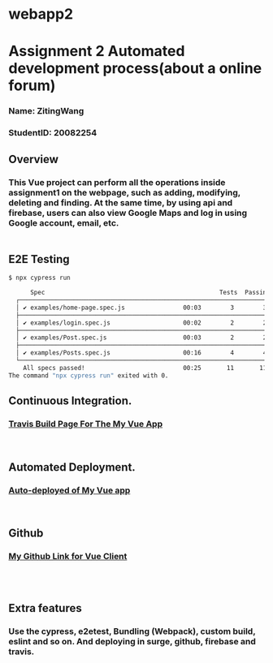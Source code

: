 # webapp2
# Assignment 2 Automated development process(about a online forum)

### Name: ZitingWang<br>
### StudentID: 20082254<br>
## Overview ##

### This Vue project can perform all the operations inside assignment1 on the webpage, such as adding, modifying, deleting and finding. At the same time, by using api and firebase, users can also view Google Maps and log in using Google account, email, etc.<br><br>

## E2E Testing

``` bash
$ npx cypress run

      Spec                                                Tests  Passing  Failing  Pending  Skipped 
  ┌────────────────────────────────────────────────────────────────────────────────────────────────┐
  │ ✔ examples/home-page.spec.js                00:03        3        3        -        -        - │
  ├────────────────────────────────────────────────────────────────────────────────────────────────┤
  │ ✔ examples/login.spec.js                    00:02        2        2        -        -        - │
  ├────────────────────────────────────────────────────────────────────────────────────────────────┤
  │ ✔ examples/Post.spec.js                     00:03        2        2        -        -        - │
  ├────────────────────────────────────────────────────────────────────────────────────────────────┤
  │ ✔ examples/Posts.spec.js                    00:16        4        4        -        -        - │
  └────────────────────────────────────────────────────────────────────────────────────────────────┘
    All specs passed!                           00:25       11       11        -        -        -  
The command "npx cypress run" exited with 0.
```
## Continuous Integration.<br>
### [Travis Build Page For The My Vue App](https://travis-ci.org/ZitingWang/Vue)
<br>

## Automated Deployment.<br>
### [Auto-deployed of My Vue app](webapp-forum.surge.sh)
<br>

## Github<br>

### [My Github Link for Vue Client](https://github.com/ZitingWang/Vue)
<br>
<br>

## Extra features
### Use the cypress, e2etest, Bundling (Webpack), custom build, eslint and so on. And deploying in surge, github, firebase and travis. 

